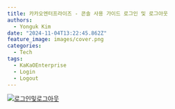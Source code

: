 ```yaml
---
title: 카카오엔터프라이즈 - 콘솔 사용 가이드 로그인 및 로그아웃
authors:
  - Yonguk Kim
date: "2024-11-04T13:22:45.862Z"
feature_image: images/cover.png
categories:
  - Tech
tags:
  - KaKaOEnterprise
  - Login
  - Logout
---
```


[![로그인및로그아웃](https://img.youtube.com/vi/oiH2diGGHww/0.jpg)](https://youtu.be/oiH2diGGHww?si=zTbouFeEKr7TNcoD)